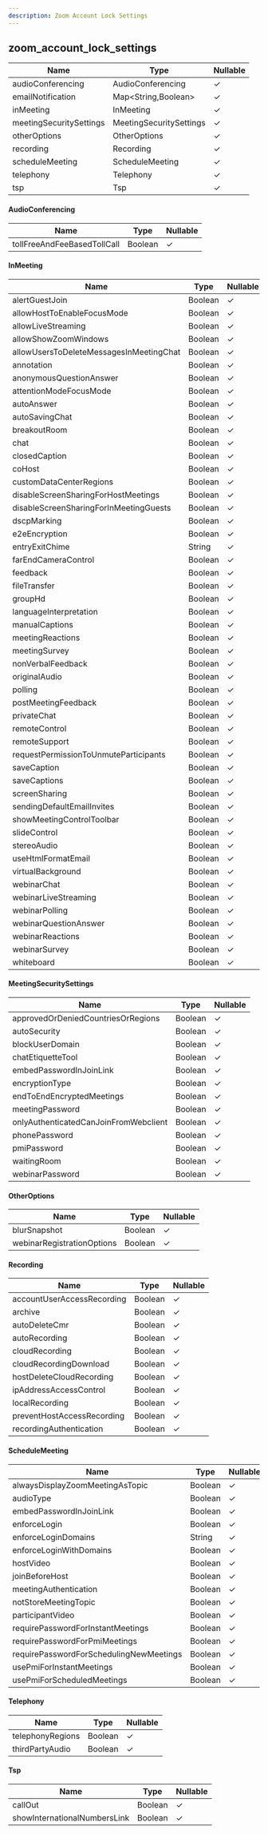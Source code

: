 ```yaml
---
description: Zoom Account Lock Settings
---
```

zoom_account_lock_settings
--------------------------

| **Name**                | **Type**                | **Nullable** |
| ----------------------- | ----------------------- | ------------ |
| audioConferencing       | AudioConferencing       | &check;      |
| emailNotification       | Map<String,Boolean>     | &check;      |
| inMeeting               | InMeeting               | &check;      |
| meetingSecuritySettings | MeetingSecuritySettings | &check;      |
| otherOptions            | OtherOptions            | &check;      |
| recording               | Recording               | &check;      |
| scheduleMeeting         | ScheduleMeeting         | &check;      |
| telephony               | Telephony               | &check;      |
| tsp                     | Tsp                     | &check;      |

#### AudioConferencing
| **Name**                    | **Type** | **Nullable** |
| --------------------------- | -------- | ------------ |
| tollFreeAndFeeBasedTollCall | Boolean  | &check;      |

#### InMeeting
| **Name**                                | **Type** | **Nullable** |
| --------------------------------------- | -------- | ------------ |
| alertGuestJoin                          | Boolean  | &check;      |
| allowHostToEnableFocusMode              | Boolean  | &check;      |
| allowLiveStreaming                      | Boolean  | &check;      |
| allowShowZoomWindows                    | Boolean  | &check;      |
| allowUsersToDeleteMessagesInMeetingChat | Boolean  | &check;      |
| annotation                              | Boolean  | &check;      |
| anonymousQuestionAnswer                 | Boolean  | &check;      |
| attentionModeFocusMode                  | Boolean  | &check;      |
| autoAnswer                              | Boolean  | &check;      |
| autoSavingChat                          | Boolean  | &check;      |
| breakoutRoom                            | Boolean  | &check;      |
| chat                                    | Boolean  | &check;      |
| closedCaption                           | Boolean  | &check;      |
| coHost                                  | Boolean  | &check;      |
| customDataCenterRegions                 | Boolean  | &check;      |
| disableScreenSharingForHostMeetings     | Boolean  | &check;      |
| disableScreenSharingForInMeetingGuests  | Boolean  | &check;      |
| dscpMarking                             | Boolean  | &check;      |
| e2eEncryption                           | Boolean  | &check;      |
| entryExitChime                          | String   | &check;      |
| farEndCameraControl                     | Boolean  | &check;      |
| feedback                                | Boolean  | &check;      |
| fileTransfer                            | Boolean  | &check;      |
| groupHd                                 | Boolean  | &check;      |
| languageInterpretation                  | Boolean  | &check;      |
| manualCaptions                          | Boolean  | &check;      |
| meetingReactions                        | Boolean  | &check;      |
| meetingSurvey                           | Boolean  | &check;      |
| nonVerbalFeedback                       | Boolean  | &check;      |
| originalAudio                           | Boolean  | &check;      |
| polling                                 | Boolean  | &check;      |
| postMeetingFeedback                     | Boolean  | &check;      |
| privateChat                             | Boolean  | &check;      |
| remoteControl                           | Boolean  | &check;      |
| remoteSupport                           | Boolean  | &check;      |
| requestPermissionToUnmuteParticipants   | Boolean  | &check;      |
| saveCaption                             | Boolean  | &check;      |
| saveCaptions                            | Boolean  | &check;      |
| screenSharing                           | Boolean  | &check;      |
| sendingDefaultEmailInvites              | Boolean  | &check;      |
| showMeetingControlToolbar               | Boolean  | &check;      |
| slideControl                            | Boolean  | &check;      |
| stereoAudio                             | Boolean  | &check;      |
| useHtmlFormatEmail                      | Boolean  | &check;      |
| virtualBackground                       | Boolean  | &check;      |
| webinarChat                             | Boolean  | &check;      |
| webinarLiveStreaming                    | Boolean  | &check;      |
| webinarPolling                          | Boolean  | &check;      |
| webinarQuestionAnswer                   | Boolean  | &check;      |
| webinarReactions                        | Boolean  | &check;      |
| webinarSurvey                           | Boolean  | &check;      |
| whiteboard                              | Boolean  | &check;      |

#### MeetingSecuritySettings
| **Name**                              | **Type** | **Nullable** |
| ------------------------------------- | -------- | ------------ |
| approvedOrDeniedCountriesOrRegions    | Boolean  | &check;      |
| autoSecurity                          | Boolean  | &check;      |
| blockUserDomain                       | Boolean  | &check;      |
| chatEtiquetteTool                     | Boolean  | &check;      |
| embedPasswordInJoinLink               | Boolean  | &check;      |
| encryptionType                        | Boolean  | &check;      |
| endToEndEncryptedMeetings             | Boolean  | &check;      |
| meetingPassword                       | Boolean  | &check;      |
| onlyAuthenticatedCanJoinFromWebclient | Boolean  | &check;      |
| phonePassword                         | Boolean  | &check;      |
| pmiPassword                           | Boolean  | &check;      |
| waitingRoom                           | Boolean  | &check;      |
| webinarPassword                       | Boolean  | &check;      |

#### OtherOptions
| **Name**                   | **Type** | **Nullable** |
| -------------------------- | -------- | ------------ |
| blurSnapshot               | Boolean  | &check;      |
| webinarRegistrationOptions | Boolean  | &check;      |

#### Recording
| **Name**                   | **Type** | **Nullable** |
| -------------------------- | -------- | ------------ |
| accountUserAccessRecording | Boolean  | &check;      |
| archive                    | Boolean  | &check;      |
| autoDeleteCmr              | Boolean  | &check;      |
| autoRecording              | Boolean  | &check;      |
| cloudRecording             | Boolean  | &check;      |
| cloudRecordingDownload     | Boolean  | &check;      |
| hostDeleteCloudRecording   | Boolean  | &check;      |
| ipAddressAccessControl     | Boolean  | &check;      |
| localRecording             | Boolean  | &check;      |
| preventHostAccessRecording | Boolean  | &check;      |
| recordingAuthentication    | Boolean  | &check;      |

#### ScheduleMeeting
| **Name**                                | **Type** | **Nullable** |
| --------------------------------------- | -------- | ------------ |
| alwaysDisplayZoomMeetingAsTopic         | Boolean  | &check;      |
| audioType                               | Boolean  | &check;      |
| embedPasswordInJoinLink                 | Boolean  | &check;      |
| enforceLogin                            | Boolean  | &check;      |
| enforceLoginDomains                     | String   | &check;      |
| enforceLoginWithDomains                 | Boolean  | &check;      |
| hostVideo                               | Boolean  | &check;      |
| joinBeforeHost                          | Boolean  | &check;      |
| meetingAuthentication                   | Boolean  | &check;      |
| notStoreMeetingTopic                    | Boolean  | &check;      |
| participantVideo                        | Boolean  | &check;      |
| requirePasswordForInstantMeetings       | Boolean  | &check;      |
| requirePasswordForPmiMeetings           | Boolean  | &check;      |
| requirePasswordForSchedulingNewMeetings | Boolean  | &check;      |
| usePmiForInstantMeetings                | Boolean  | &check;      |
| usePmiForScheduledMeetings              | Boolean  | &check;      |

#### Telephony
| **Name**         | **Type** | **Nullable** |
| ---------------- | -------- | ------------ |
| telephonyRegions | Boolean  | &check;      |
| thirdPartyAudio  | Boolean  | &check;      |

#### Tsp
| **Name**                     | **Type** | **Nullable** |
| ---------------------------- | -------- | ------------ |
| callOut                      | Boolean  | &check;      |
| showInternationalNumbersLink | Boolean  | &check;      |
